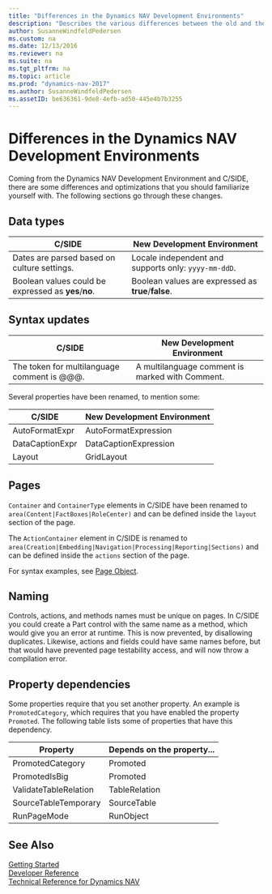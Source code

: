 ```yaml
---
title: "Differences in the Dynamics NAV Development Environments"
description: "Describes the various differences between the old and the new development environment"
author: SusanneWindfeldPedersen
ms.custom: na
ms.date: 12/13/2016
ms.reviewer: na
ms.suite: na
ms.tgt_pltfrm: na
ms.topic: article
ms.prod: "dynamics-nav-2017"
ms.author: SusanneWindfeldPedersen
ms.assetID: be636361-9de8-4efb-ad50-445e4b7b3255
---
```


# Differences in the Dynamics NAV Development Environments
Coming from the Dynamics NAV Development Environment and C/SIDE, there are some differences and optimizations that you should familiarize yourself with. The following sections go through these changes.  

## Data types
|C/SIDE|New Development Environment|
|------|---------------------------|
|Dates are parsed based on culture settings.| Locale independent and supports only: ```yyyy-mm-ddD```.|
|Boolean values could be expressed as **yes**/**no**.| Boolean values are expressed as **true**/**false**.|

## Syntax updates
|C/SIDE|New Development Environment|
|------|---------------------------|
|The token for multilanguage comment is @@@.|A multilanguage comment is marked with Comment.|

Several properties have been renamed, to mention some:

|C/SIDE|New Development Environment|
|------|---------------------------|
|AutoFormatExpr|AutoFormatExpression|
|DataCaptionExpr|DataCaptionExpression|
|Layout|GridLayout|

## Pages
```Container``` and ```ContainerType``` elements in C/SIDE have been renamed to ```area(Content|FactBoxes|RoleCenter)``` and can be defined inside the ```layout``` section of the page.

The ```ActionContainer``` element in C/SIDE is renamed to ```area(Creation|Embedding|Navigation|Processing|Reporting|Sections)``` and can be defined inside the ```actions``` section of the page.

For syntax examples, see [Page Object](devenv-page-object.md).

## Naming
Controls, actions, and methods names must be unique on pages. In C/SIDE you could create a Part control with the same name as a method, which would give you an error at runtime. This is now prevented, by disallowing duplicates. Likewise, actions and fields could have same names before, but that would have prevented page testability access, and will now throw a compilation error.

## Property dependencies
Some properties require that you set another property. An example is ```PromotedCategory```, which requires that you have enabled the property ```Promoted```. The following table lists some of properties that have this dependency.

|Property|Depends on the property...|
|--------|-------------|
|PromotedCategory|Promoted|
|PromotedIsBig|Promoted|
|ValidateTableRelation|TableRelation|
|SourceTableTemporary|SourceTable|
|RunPageMode|RunObject|

## See Also
[Getting Started](devenv-get-started.md)    
[Developer Reference](devenv-reference-overview.md)  
[Technical Reference for Dynamics NAV](technical-reference.md)
